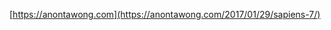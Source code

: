 


[https://anontawong.com](https://anontawong.com/2017/01/29/sapiens-7/)
<!--stackedit_data:
eyJoaXN0b3J5IjpbMTk3MTQ1MTc3OV19
-->